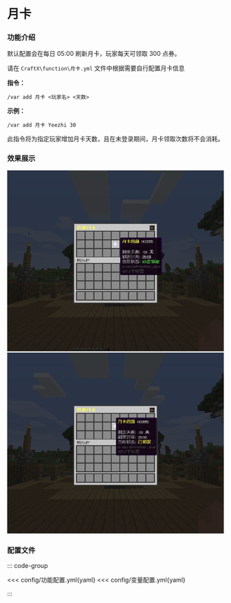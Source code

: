 # 月卡

### 功能介绍

默认配置会在每日 05:00 刷新月卡，玩家每天可领取 300 点券。

请在 `CraftX\function\月卡.yml` 文件中根据需要自行配置月卡信息

**指令：**

```
/var add 月卡 <玩家名> <天数>
```

**示例：**

```
/var add 月卡 Yeezhi 30
```

此指令将为指定玩家增加月卡天数，且在未登录期间，月卡领取次数将不会消耗。

### 效果展示

![img](img/img.png)
![img_1](img/img_1.png)

### 配置文件

::: code-group

<<< config/功能配置.yml{yaml}
<<< config/变量配置.yml{yaml}

:::

